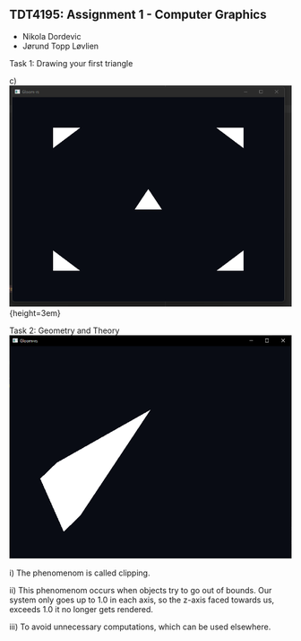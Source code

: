 ## TDT4195: Assignment 1 - Computer Graphics
* Nikola Dordevic
* Jørund Topp Løvlien

Task 1: Drawing your first triangle

c)
![](images/task1c.png){height=3em}

Task 2: Geometry and Theory
![](images/task2a.png)

i) The phenomenom is called clipping.

ii) This phenomenom occurs when objects try to go out of bounds. 
Our system only goes up to 1.0 in each axis, so the z-axis faced towards us,
exceeds 1.0 it no longer gets rendered.

iii) To avoid unnecessary computations, which can be used elsewhere.
